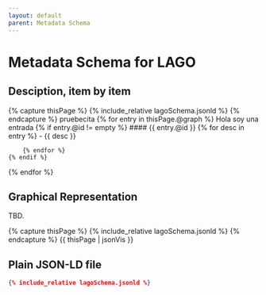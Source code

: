 ```yaml
---
layout: default
parent: Metadata Schema
---
```


# Metadata Schema for LAGO


## Desciption, item by item


{% capture thisPage %}
    {% include_relative lagoSchema.jsonld %}
{% endcapture %}
pruebecita
{% for entry in thisPage.\@graph %}
    Hola soy una entrada
    {% if entry.\@id  != empty %}
    #### {{ entry.\@id }}
        {% for desc in entry %}
            - {{ desc }} 
        
        {% endfor %}
    {% endif %}
{% endfor %}



## Graphical Representation

TBD.

{% capture thisPage %}
    {% include_relative lagoSchema.jsonld %}
{% endcapture %}
{{ thisPage | jsonVis }}


## Plain JSON-LD file

```json
{% include_relative lagoSchema.jsonld %}
```
